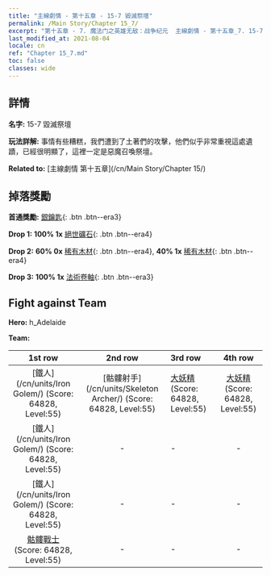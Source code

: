 ```yaml
---
title: "主線劇情 - 第十五章 - 15-7 毀滅祭壇"
permalink: /Main Story/Chapter 15_7/
excerpt: "第十五章 - 7. 魔法门之英雄无敌：战争纪元  主線劇情 - 第十五章_7. 15-7 毀滅祭壇"
last_modified_at: 2021-08-04
locale: cn
ref: "Chapter 15_7.md"
toc: false
classes: wide
---
```


## 詳情

 **名字:** 15-7 毀滅祭壇

 **玩法詳解:** 事情有些糟糕，我們遭到了土著們的攻擊，他們似乎非常重視這處遺蹟，已經很明顯了，這裡一定是惡魔召喚祭壇。

 **Related to:** [主線劇情 第十五章](/cn/Main Story/Chapter 15/)

## 掉落獎勵

 **首通獎勵:** [銀鑰匙](/cn/Items/con_693/){: .btn .btn--era3}

 **Drop 1:** **100% 1x** [絕世礦石](/cn/Items/mat_47/){: .btn .btn--era4}

 **Drop 2:** **60% 0x** [稀有木材](/cn/Items/mat_41/){: .btn .btn--era4}, **40% 1x** [稀有木材](/cn/Items/mat_41/){: .btn .btn--era4}

 **Drop 3:** **100% 1x** [法術卷軸](/cn/Items/con_694/){: .btn .btn--era3}


## Fight against Team
 **Hero:** h_Adelaide

 **Team:**


  | 1st row | 2nd row | 3rd row | 4th row |
  |:----:|:----:|:----|:----:|
  | [鐵人](/cn/units/Iron Golem/) (Score: 64828, Level:55)  | [骷髏射手](/cn/units/Skeleton Archer/) (Score: 64828, Level:55)  | [大妖精](/cn/units/Gremlin/) (Score: 64828, Level:55)  | [大妖精](/cn/units/Gremlin/) (Score: 64828, Level:55)  |
  | [鐵人](/cn/units/Iron Golem/) (Score: 64828, Level:55)  | - | - | - |
  | [鐵人](/cn/units/Iron Golem/) (Score: 64828, Level:55)  | - | - | - |
  | [骷髏戰士](/cn/units/Skeleton/) (Score: 64828, Level:55)  | - | - | - |


